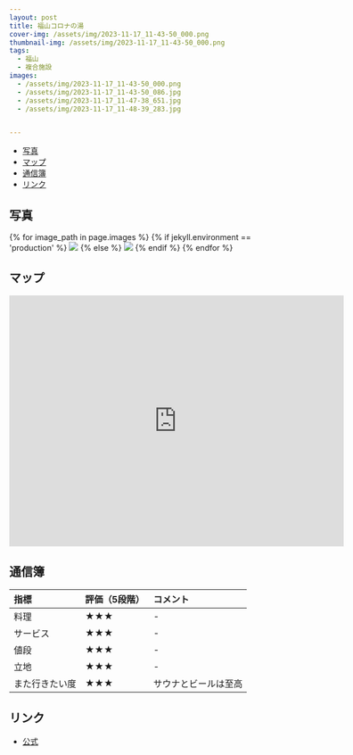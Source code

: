 ```yaml
---
layout: post
title: 福山コロナの湯
cover-img: /assets/img/2023-11-17_11-43-50_000.png
thumbnail-img: /assets/img/2023-11-17_11-43-50_000.png
tags:
  - 福山
  - 複合施設
images:  
  - /assets/img/2023-11-17_11-43-50_000.png
  - /assets/img/2023-11-17_11-43-50_086.jpg
  - /assets/img/2023-11-17_11-47-38_651.jpg
  - /assets/img/2023-11-17_11-48-39_283.jpg


---
```




<!-- TOC -->

- [写真](#写真)
- [マップ](#マップ)
- [通信簿](#通信簿)
- [リンク](#リンク)

<!-- /TOC -->

## 写真

{% for image_path in page.images %}
{% if jekyll.environment == 'production' %}
<img src="https://raw.githubusercontent.com/taira1117/fukuyama_izakaya/master/{{ image_path }}">
{% else %}
<img src="{{ image_path }}">
{% endif %}
{% endfor %}

## マップ

<iframe src="https://www.google.com/maps/embed?pb=!1m18!1m12!1m3!1d3289.466306552055!2d133.40280958334935!3d34.465693126195795!2m3!1f0!2f0!3f0!3m2!1i1024!2i768!4f13.1!3m3!1m2!1s0x355113d6301672ab%3A0x86a7a09c2127871b!2z56aP5bGx44Kz44Ot44OK44Ov44O844Or44OJ!5e0!3m2!1sja!2sjp!4v1700713831697!5m2!1sja!2sjp" width="600" height="450" style="border:0;" allowfullscreen="" loading="lazy" referrerpolicy="no-referrer-when-downgrade"></iframe>

## 通信簿

| 指標 | 評価（5段階） | コメント |
| :------ |:--- | :--- |
| 料理 | ★★★ | - |
| サービス | ★★★ | - |
| 値段 | ★★★ | - |
| 立地 | ★★★ | - |
| また行きたい度 | ★★★ | サウナとビールは至高 |

## リンク

- [公式](https://www.korona.co.jp/Onsen/fuy/index.asp)